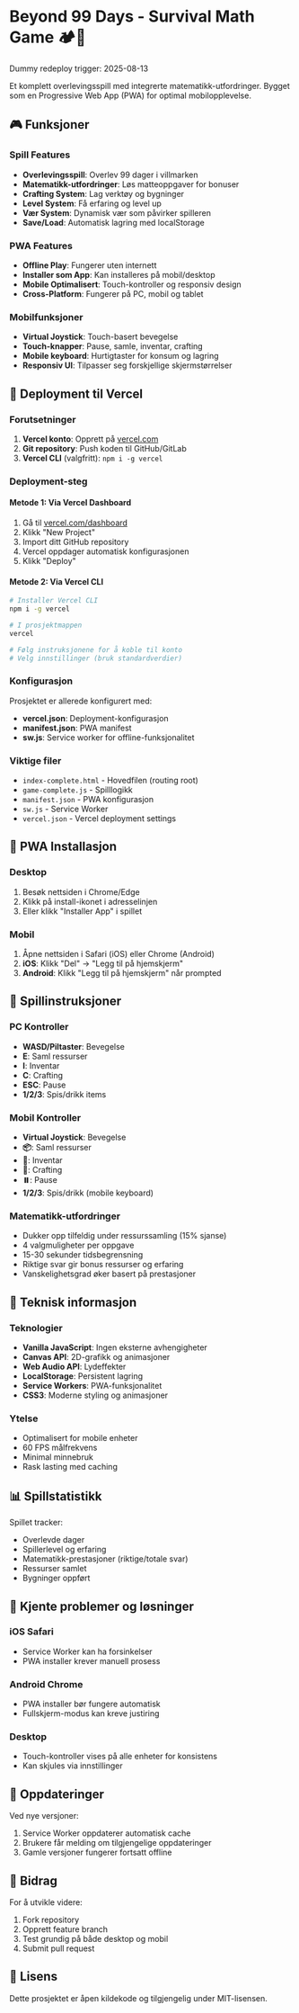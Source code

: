 # Beyond 99 Days - Survival Math Game 🏕️🧮

Dummy redeploy trigger: 2025-08-13

Et komplett overlevingsspill med integrerte matematikk-utfordringer. Bygget som en Progressive Web App (PWA) for optimal mobilopplevelse.

## 🎮 Funksjoner

### Spill Features
- **Overlevingsspill**: Overlev 99 dager i villmarken
- **Matematikk-utfordringer**: Løs matteoppgaver for bonuser
- **Crafting System**: Lag verktøy og bygninger  
- **Level System**: Få erfaring og level up
- **Vær System**: Dynamisk vær som påvirker spilleren
- **Save/Load**: Automatisk lagring med localStorage

### PWA Features
- **Offline Play**: Fungerer uten internett
- **Installer som App**: Kan installeres på mobil/desktop
- **Mobile Optimalisert**: Touch-kontroller og responsiv design
- **Cross-Platform**: Fungerer på PC, mobil og tablet

### Mobilfunksjoner
- **Virtual Joystick**: Touch-basert bevegelse
- **Touch-knapper**: Pause, samle, inventar, crafting
- **Mobile keyboard**: Hurtigtaster for konsum og lagring
- **Responsiv UI**: Tilpasser seg forskjellige skjermstørrelser

## 🚀 Deployment til Vercel

### Forutsetninger
1. **Vercel konto**: Opprett på [vercel.com](https://vercel.com)
2. **Git repository**: Push koden til GitHub/GitLab
3. **Vercel CLI** (valgfritt): `npm i -g vercel`

### Deployment-steg

#### Metode 1: Via Vercel Dashboard
1. Gå til [vercel.com/dashboard](https://vercel.com/dashboard)
2. Klikk "New Project"
3. Import ditt GitHub repository
4. Vercel oppdager automatisk konfigurasjonen
5. Klikk "Deploy"

#### Metode 2: Via Vercel CLI
```bash
# Installer Vercel CLI
npm i -g vercel

# I prosjektmappen
vercel

# Følg instruksjonene for å koble til konto
# Velg innstillinger (bruk standardverdier)
```

### Konfigurasjon
Prosjektet er allerede konfigurert med:
- **vercel.json**: Deployment-konfigurasjon
- **manifest.json**: PWA manifest
- **sw.js**: Service worker for offline-funksjonalitet

### Viktige filer
- `index-complete.html` - Hovedfilen (routing root)
- `game-complete.js` - Spilllogikk
- `manifest.json` - PWA konfigurasjon
- `sw.js` - Service Worker
- `vercel.json` - Vercel deployment settings

## 📱 PWA Installasjon

### Desktop
1. Besøk nettsiden i Chrome/Edge
2. Klikk på install-ikonet i adresselinjen
3. Eller klikk "Installer App" i spillet

### Mobil
1. Åpne nettsiden i Safari (iOS) eller Chrome (Android)
2. **iOS**: Klikk "Del" → "Legg til på hjemskjerm"
3. **Android**: Klikk "Legg til på hjemskjerm" når prompted

## 🎯 Spillinstruksjoner

### PC Kontroller
- **WASD/Piltaster**: Bevegelse
- **E**: Saml ressurser
- **I**: Inventar
- **C**: Crafting
- **ESC**: Pause
- **1/2/3**: Spis/drikk items

### Mobil Kontroller
- **Virtual Joystick**: Bevegelse
- **📦**: Saml ressurser
- **🎒**: Inventar
- **🔨**: Crafting
- **⏸️**: Pause
- **1/2/3**: Spis/drikk (mobile keyboard)

### Matematikk-utfordringer
- Dukker opp tilfeldig under ressurssamling (15% sjanse)
- 4 valgmuligheter per oppgave
- 15-30 sekunder tidsbegrensning
- Riktige svar gir bonus ressurser og erfaring
- Vanskelighetsgrad øker basert på prestasjoner

## 🔧 Teknisk informasjon

### Teknologier
- **Vanilla JavaScript**: Ingen eksterne avhengigheter
- **Canvas API**: 2D-grafikk og animasjoner
- **Web Audio API**: Lydeffekter
- **LocalStorage**: Persistent lagring
- **Service Workers**: PWA-funksjonalitet
- **CSS3**: Moderne styling og animasjoner

### Ytelse
- Optimalisert for mobile enheter
- 60 FPS målfrekvens
- Minimal minnebruk
- Rask lasting med caching

## 📊 Spillstatistikk

Spillet tracker:
- Overlevde dager
- Spillerlevel og erfaring
- Matematikk-prestasjoner (riktige/totale svar)
- Ressurser samlet
- Bygninger oppført

## 🐛 Kjente problemer og løsninger

### iOS Safari
- Service Worker kan ha forsinkelser
- PWA installer krever manuell prosess

### Android Chrome
- PWA installer bør fungere automatisk
- Fullskjerm-modus kan kreve justiring

### Desktop
- Touch-kontroller vises på alle enheter for konsistens
- Kan skjules via innstillinger

## 🔄 Oppdateringer

Ved nye versjoner:
1. Service Worker oppdaterer automatisk cache
2. Brukere får melding om tilgjengelige oppdateringer
3. Gamle versjoner fungerer fortsatt offline

## 🤝 Bidrag

For å utvikle videre:
1. Fork repository
2. Opprett feature branch
3. Test grundig på både desktop og mobil
4. Submit pull request

## 📄 Lisens

Dette prosjektet er åpen kildekode og tilgjengelig under MIT-lisensen.

<!-- Trigger Vercel redeploy: Oppdatert inventar touch for mobil -->
